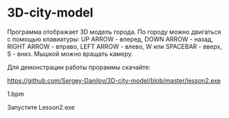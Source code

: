 # 3D-city-model
Программа отображает 3D модель города. По городу можно двигаться с помощью клавиатуры:
UP ARROW - вперед, DOWN ARROW - назад, RIGHT ARROW - вправо, LEFT ARROW - влево, W или SPACEBAR - вверх, S - вниз.
Мышкой можно вращать камеру.


Для демонстрации работы прораммы скачайте:


https://github.com/Sergey-Danilov/3D-city-model/blob/master/lesson2.exe


1.bpm


Запустите Lesson2.exe
